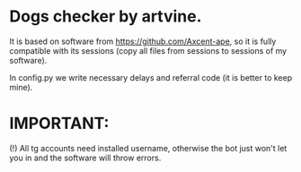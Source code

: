 # Dogs checker by artvine.
It is based on software from https://github.com/Axcent-ape, so it is fully compatible with its sessions (copy all files from sessions to sessions of my software).

In config.py we write necessary delays and referral code (it is better to keep mine).

# IMPORTANT:
(!) All tg accounts need installed username, otherwise the bot just won't let you in and the software will throw errors.
